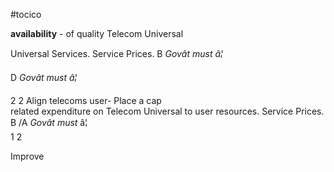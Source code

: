 #tocico

<b>availability</b> -  of quality 
Telecom Universal 
 
Universal Services. 
Service Prices. 
B  <i>Govât must â¦</i>

D <i>Govât must â¦</i>
 
2
2 
Align telecoms user-
Place a cap  
related  expenditure 
on Telecom Universal 
to user resources. 
Service Prices. 
B /A <i>Govât must </i>â¦  
1
2 
  
Improve 


